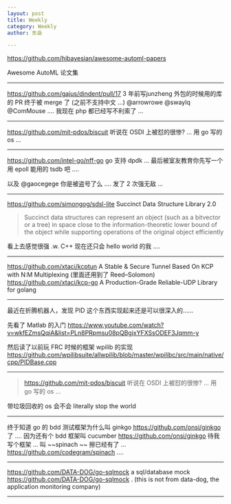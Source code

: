 ```yaml
---
layout: post
title: Weekly
category: Weekly
author: 东岳

---
```


https://github.com/hibayesian/awesome-automl-papers

Awesome AutoML 论文集

***

https://github.com/gajus/dindent/pull/17 3 年前写junzheng 外包的时候用的库的 PR 终于被 merge 了 (之前不支持中文 ...) @arrowrowe @swaylq @ComMouse   .... 我现在 php 都已经写不利索了 ...

***

https://github.com/mit-pdos/biscuit 听说在 OSDI 上被怼的很惨? ... 用 go 写的  os ...

***

https://github.com/intel-go/nff-go go 支持 dpdk ... 最后被室友教育你先写一个用 epoll 能用的 tsdb 吧 ....

以及 @gaocegege 你是被盗号了么 .... 发了 2 次强无敌 ...

***

https://github.com/simongog/sdsl-lite Succinct Data Structure Library 2.0 

>  Succinct data structures can represent an object (such as a bitvector or a tree) in space close to the information-theoretic lower bound of the object while supporting operations of the original object efficiently

看上去感觉很强 .w. C++ 现在还只会 hello world 的我 ....

***

https://github.com/xtaci/kcptun A Stable & Secure Tunnel Based On KCP with N:M Multiplexing 
(里面还用到了  Reed–Solomon) https://github.com/xtaci/kcp-go A Production-Grade Reliable-UDP Library for golang

***

最近在折腾机器人，发现 PID 这个东西实现起来还是可以很深入的……

先看了 Matlab 的入门 https://www.youtube.com/watch?v=wkfEZmsQqiA&list=PLn8PRpmsu08pQBgjxYFXSsODEF3Jqmm-y

然后读了以前玩 FRC 时候的框架 wpilib 的实现 https://github.com/wpilibsuite/allwpilib/blob/master/wpilibc/src/main/native/cpp/PIDBase.cpp

***

> https://github.com/mit-pdos/biscuit 听说在 OSDI 上被怼的很惨? ... 用 go 写的 os ...

带垃圾回收的 os 会不会 literally stop the world

***

终于知道 go 的 bdd 测试框架为什么叫 ginkgo https://github.com/onsi/ginkgo 了 .... 因为还有个 bdd 框架叫 cucumber https://github.com/onsi/ginkgo 待我写个框架 ... 叫 ~~spinach ~~ 擦已经有了 ... https://github.com/codegram/spinach  ....



***

https://github.com/DATA-DOG/go-sqlmock a sql/database mock https://github.com/DATA-DOG/go-sqlmock . (this is not from data-dog, the application monitoring company)

***

